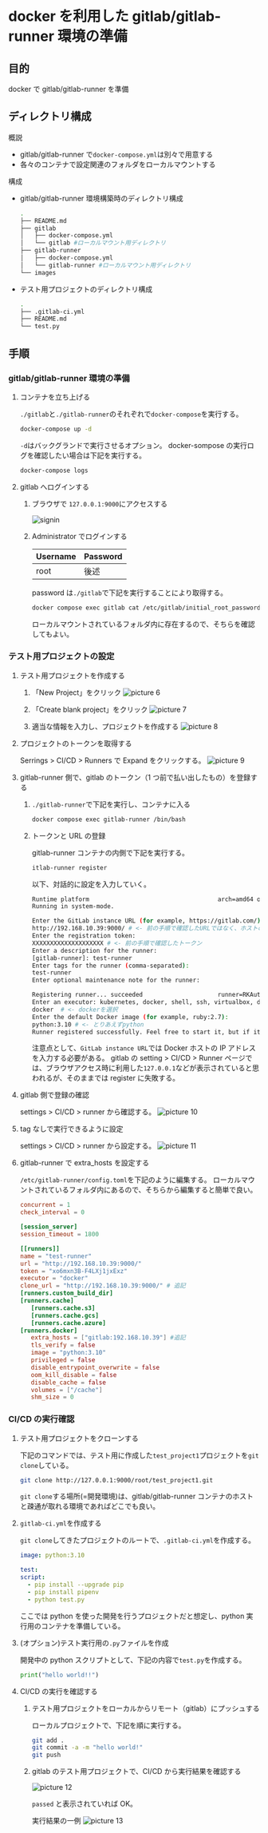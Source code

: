 # docker を利用した gitlab/gitlab-runner 環境の準備

## 目的

docker で gitlab/gitlab-runner を準備

## ディレクトリ構成

概説

- gitlab/gitlab-runner で`docker-compose.yml`は別々で用意する
- 各々のコンテナで設定関連のフォルダをローカルマウントする

構成

- gitlab/gitlab-runner 環境構築時のディレクトリ構成

  ```bash
  .
  ├── README.md
  ├── gitlab
  │   ├── docker-compose.yml
  │   └── gitlab #ローカルマウント用ディレクトリ
  ├── gitlab-runner
  │   ├── docker-compose.yml
  │   └── gitlab-runner #ローカルマウント用ディレクトリ
  └── images
  ```

- テスト用プロジェクトのディレクトリ構成

  ```bash
  .
  ├── .gitlab-ci.yml
  ├── README.md
  └── test.py
  ```

## 手順

### gitlab/gitlab-runner 環境の準備

1. コンテナを立ち上げる

   `./gitlab`と`./gitlab-runner`のそれぞれで`docker-compose`を実行する。

   ```bash
   docker-compose up -d
   ```

   `-d`はバックグランドで実行させるオプション。
   docker-sompose の実行ログを確認したい場合は下記を実行する。

   ```bash
   docker-compose logs
   ```

1. gitlab へログインする

   1. ブラウザで `127.0.0.1:9000`にアクセスする

      ![signin](images/gitlab-signin.png)

   1. Administrator でログインする

      | Username | Password |
      | -------- | -------- |
      | root     | 後述     |

      password は`./gitlab`で下記を実行することにより取得する。

      ```bash
      docker compose exec gitlab cat /etc/gitlab/initial_root_password
      ```

      ローカルマウントされているフォルダ内に存在するので、そちらを確認してもよい。

### テスト用プロジェクトの設定

1. テスト用プロジェクトを作成する

   1. 「New Project」をクリック
      ![picture 6](images/gitlab-projects.png)

   1. 「Create blank project」をクリック
      ![picture 7](images/gitlab-newproject.png)

   1. 適当な情報を入力し、プロジェクトを作成する
      ![picture 8](images/gitlab-newproject2.png)

1. プロジェクトのトークンを取得する

   Serrings > CI/CD > Runners で Expand をクリックする。
   ![picture 9](images/gitlab-settings-runner.png)

1. gitlab-runner 側で、gitlab のトークン（1 つ前で払い出したもの）を登録する

   1. `./gitlab-runner`で下記を実行し、コンテナに入る

      ```bash
      docker compose exec gitlab-runner /bin/bash
      ```

   1. トークンと URL の登録

      gitlab-runner コンテナの内側で下記を実行する。

      ```bash
      itlab-runner register
      ```

      以下、対話的に設定を入力していく。

      ```bash
      Runtime platform                                    arch=amd64 os=linux pid=31 revision=565b6c0b version=14.8.0
      Running in system-mode.

      Enter the GitLab instance URL (for example, https://gitlab.com/):
      http://192.168.10.39:9000/ # <- 前の手順で確認したURLではなく、ホストのIPアドレス
      Enter the registration token:
      XXXXXXXXXXXXXXXXXXXX # <- 前の手順で確認したトークン
      Enter a description for the runner:
      [gitlab-runner]: test-runner
      Enter tags for the runner (comma-separated):
      test-runner
      Enter optional maintenance note for the runner:

      Registering runner... succeeded                     runner=RKAutDws
      Enter an executor: kubernetes, docker, shell, ssh, virtualbox, docker+machine, docker-ssh+machine, custom, docker-ssh, parallels:
      docker  # <- dockerを選択
      Enter the default Docker image (for example, ruby:2.7):
      python:3.10 # <- とりあえずpython
      Runner registered successfully. Feel free to start it, but if it's running already the config should be automatically reloaded!
      ```

      注意点として、`GitLab instance URL`では Docker ホストの IP アドレスを入力する必要がある。
      gitlab の setting > CI/CD > Runner ページでは、ブラウザアクセス時に利用した`127.0.0.1`などが表示されていると思われるが、そのままでは register に失敗する。

1. gitlab 側で登録の確認

   settings > CI/CD > runner から確認する。
   ![picture 10](images/gitlab-settings-runner2.png)

1. tag なしで実行できるように設定

   settings > CI/CD > runner から設定する。
   ![picture 11](images/gitlab-settings-runner3.png)

1. gitlab-runner で extra_hosts を設定する

   `/etc/gitlab-runner/config.toml`を下記のように編集する。
   ローカルマウントされているフォルダ内にあるので、そちらから編集すると簡単で良い。

   ```toml
   concurrent = 1
   check_interval = 0

   [session_server]
   session_timeout = 1800

   [[runners]]
   name = "test-runner"
   url = "http://192.168.10.39:9000/"
   token = "xo6mxn3B-F4LXj1jxExz"
   executor = "docker"
   clone_url = "http://192.168.10.39:9000/" # 追記
   [runners.custom_build_dir]
   [runners.cache]
      [runners.cache.s3]
      [runners.cache.gcs]
      [runners.cache.azure]
   [runners.docker]
      extra_hosts = ["gitlab:192.168.10.39"] #追記
      tls_verify = false
      image = "python:3.10"
      privileged = false
      disable_entrypoint_overwrite = false
      oom_kill_disable = false
      disable_cache = false
      volumes = ["/cache"]
      shm_size = 0
   ```

### CI/CD の実行確認

1. テスト用プロジェクトをクローンする

   下記のコマンドでは、テスト用に作成した`test_project1`プロジェクトを`git clone`している。

   ```bash
   git clone http://127.0.0.1:9000/root/test_project1.git
   ```

   `git clone`する場所(=開発環境)は、gitlab/gitlab-runner コンテナのホストと疎通が取れる環境であればどこでも良い。

1. `gitlab-ci.yml`を作成する

   `git clone`してきたプロジェクトのルートで、`.gitlab-ci.yml`を作成する。

   ```yml
   image: python:3.10

   test:
   script:
     - pip install --upgrade pip
     - pip install pipenv
     - python test.py
   ```

   ここでは python を使った開発を行うプロジェクトだと想定し、python 実行用のコンテナを準備している。

1. (オプション)テスト実行用の`.py`ファイルを作成

   開発中の python スクリプトとして、下記の内容で`test.py`を作成する。

   ```python
   print("hello world!!")
   ```

1. CI/CD の実行を確認する

   1. テスト用プロジェクトをローカルからリモート（gitlab）にプッシュする

      ローカルプロジェクトで、下記を順に実行する。

      ```bash
      git add .
      git commit -a -m "hello world!"
      git push
      ```

   1. gitlab のテスト用プロジェクトで、CI/CD から実行結果を確認する

      ![picture 12](images/gitlab-cicd.png)

      `passed` と表示されていれば OK。

      実行結果の一例
      ![picture 13](images/gitlab-cicd-result.png)
